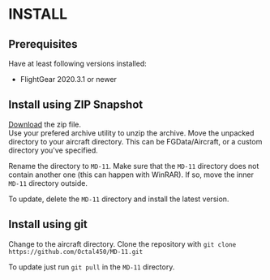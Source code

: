 # INSTALL
## Prerequisites
Have at least following versions installed:
* FlightGear 2020.3.1 or newer

## Install using ZIP Snapshot
[Download](https://github.com/Octal450/MD-11/archive/master.zip) the zip file.  
Use your prefered archive utility to unzip the archive.
Move the unpacked directory to your aircraft directory. This can be FGData/Aircraft, or a custom directory you've specified.

Rename the directory to `MD-11`.
Make sure that the `MD-11` directory does not contain another one (this can happen with WinRAR). If so, move the inner `MD-11` directory outside.

To update, delete the `MD-11` directory and install the latest version.

## Install using git
Change to the aircraft directory.
Clone the repository with `git clone https://github.com/Octal450/MD-11.git`

To update just run `git pull` in the `MD-11` directory.
